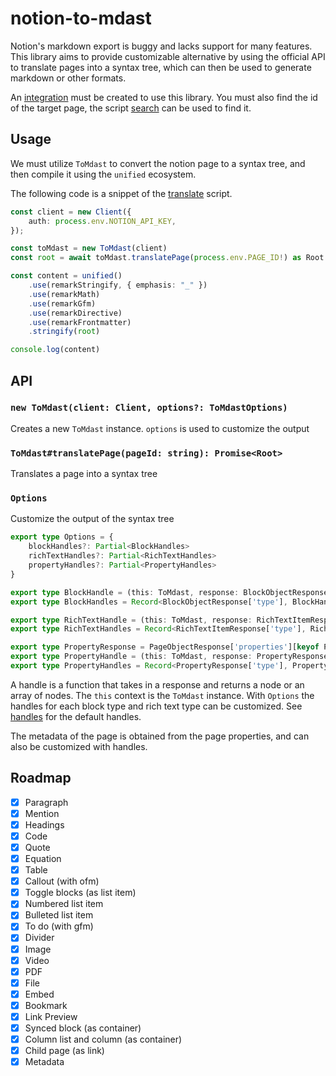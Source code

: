 # notion-to-mdast

Notion's markdown export is buggy and lacks support for many features. This library aims to provide customizable alternative by using the official API to translate pages into a syntax tree, which can then be used to generate markdown or other formats.

An [integration](https://www.notion.so/my-integrations) must be created to use this library. You must also find the id of the target page, the script [search](./scripts/search.ts) can be used to find it.

## Usage

We must utilize `ToMdast` to convert the notion page to a syntax tree, and then compile it using the `unified` ecosystem.

The following code is a snippet of the [translate](./scripts/translate.ts) script.

```typescript
const client = new Client({
    auth: process.env.NOTION_API_KEY,
});

const toMdast = new ToMdast(client)
const root = await toMdast.translatePage(process.env.PAGE_ID!) as Root

const content = unified()
    .use(remarkStringify, { emphasis: "_" })
    .use(remarkMath)
    .use(remarkGfm)
    .use(remarkDirective)
    .use(remarkFrontmatter)
    .stringify(root)

console.log(content)
```

## API

### `new ToMdast(client: Client, options?: ToMdastOptions)`

Creates a new `ToMdast` instance. `options` is used to customize the output

### `ToMdast#translatePage(pageId: string): Promise<Root>`

Translates a page into a syntax tree

### `Options`

Customize the output of the syntax tree

```typescript
export type Options = {
    blockHandles?: Partial<BlockHandles>
    richTextHandles?: Partial<RichTextHandles>
    propertyHandles?: Partial<PropertyHandles>
}

export type BlockHandle = (this: ToMdast, response: BlockObjectResponse) => Promise<Node | Node[]>
export type BlockHandles = Record<BlockObjectResponse['type'], BlockHandle>

export type RichTextHandle = (this: ToMdast, response: RichTextItemResponse) => Promise<Node>
export type RichTextHandles = Record<RichTextItemResponse['type'], RichTextHandle>

export type PropertyResponse = PageObjectResponse['properties'][keyof PageObjectResponse['properties']]
export type PropertyHandle = (this: ToMdast, response: PropertyResponse) => Promise<string>
export type PropertyHandles = Record<PropertyResponse['type'], PropertyHandle>
```

A handle is a function that takes in a response and returns a node or an array of nodes. The `this` context is the `ToMdast` instance. With `Options` the handles for each block type and rich text type can be customized. See [handles](src/handle) for the default handles.

The metadata of the page is obtained from the page properties, and can also be customized with handles.

## Roadmap

- [x] Paragraph
- [x] Mention
- [x] Headings
- [x] Code
- [x] Quote
- [x] Equation
- [x] Table
- [x] Callout (with ofm)
- [x] Toggle blocks (as list item)
- [x] Numbered list item
- [x] Bulleted list item
- [x] To do (with gfm)
- [x] Divider
- [x] Image
- [x] Video
- [x] PDF
- [x] File
- [x] Embed
- [x] Bookmark
- [x] Link Preview
- [x] Synced block (as container)
- [x] Column list and column (as container)
- [x] Child page (as link)
- [x] Metadata
